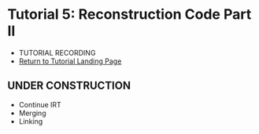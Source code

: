 Tutorial 5: Reconstruction Code Part II
=======================================

- TUTORIAL RECORDING
- [Return to Tutorial Landing Page](README.md)

## UNDER CONSTRUCTION

- Continue IRT
- Merging
- Linking
